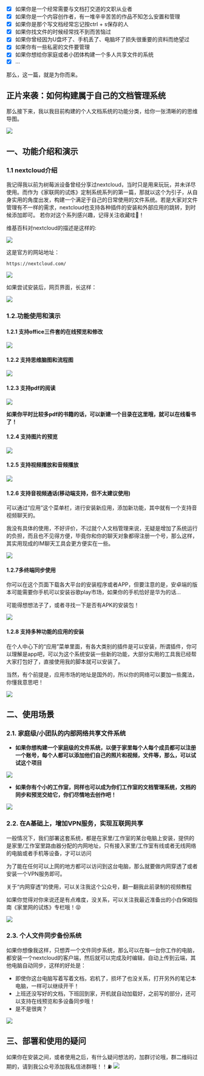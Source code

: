 
* [x] 如果你是一个经常需要与文档打交道的文职从业者
* [x] 如果你是一个内容创作者，有一堆辛辛苦苦的作品不知怎么安置和管理
* [x] 如果你是那个写文档经常忘记按ctrl + s保存的人
* [x] 如果你找文件的时候经常找不到而苦恼过
* [x] 如果你曾经因为U盘坏了、手机丢了、电脑坏了损失很重要的资料而绝望过
* [x] 如果你有一些私密的文件要管理
* [x] 如果你想给你家庭或者小团体构建一个多人共享文件的系统
* [x] ...

那么，这一篇，就是为你而来。


## 正片来袭：如何构建属于自己的文档管理系统

那么接下来，我以我目前构建的个人文档系统的功能分类，给你一张清晰的的思维导图。

![](https://cdn.jsdelivr.net/gh/playbear668/mypics//img/QQ20210802-223541@2x.png)

## 一、功能介绍和演示

### 1.1 nextcloud介绍

我记得我以前为树莓派设备曾经分享过nextcloud，当时只是用来玩玩，并未详尽使用。而作为《家联网的试炼》定制系统系列的第一篇，那就以这个为引子，从自身实用的角度出发，构建一个满足于自己的日常使用的文件系统。若是大家对文件管理有不一样的需求，nextcloud也支持各种插件的安装和外部应用的跳转，到时候添加即可。 若你对这个系列感兴趣，记得关注收藏哇🤩！

维基百科对nextcloud的描述是这样的:

![](https://cdn.jsdelivr.net/gh/playbear668/mypics//img/20210614101519.png)

这是官方的网站地址：

```
https://nextcloud.com/
```

![](https://cdn.jsdelivr.net/gh/playbear668/mypics//img/image-20210607174318017.jpg)

如果尝试安装后，网页界面，长这样：

![](https://cdn.jsdelivr.net/gh/playbear668/mypics//img/20210607174126.png)

### 1.2.功能使用和演示

#### 1.2.1 支持office三件套的在线预览和修改

![](https://cdn.jsdelivr.net/gh/playbear668/mypics//img/Kapture%202021-08-04%20at%2016.43.33.gif)

#### 1.2.2 支持思维脑图和流程图

![](https://cdn.jsdelivr.net/gh/playbear668/mypics//img/Kapture%202021-08-05%20at%2020.52.07.gif)

#### 1.2.3 支持pdf的阅读

![](https://cdn.jsdelivr.net/gh/playbear668/mypics//img/Snipaste_2021-08-05_20-57-03.png)

**如果你平时比较多pdf的书籍的话，可以新建一个目录在这里哦，就可以在线看书了！**

#### 1.2.4 支持图片的预览

![](https://cdn.jsdelivr.net/gh/playbear668/mypics//img/Snipaste_2021-08-05_21-09-53.png)

#### 1.2.5 支持视频播放和音频播放

![](https://cdn.jsdelivr.net/gh/playbear668/mypics//img/Snipaste_2021-08-05_21-11-00.png)

#### 1.2.6 支持音视频通话(移动端支持，但不太建议使用)

可以通过“应用”这个菜单栏，进行安装新应用，添加新功能，其中就有一个支持音视频聊天的。

我没有具体的使用，不好评价，不过就个人文档管理来说，无疑是增加了系统运行的负担，而且也不见得方便，毕竟你和你的聊天对象都得注册一个号，那么这样，其实用现成的IM聊天工具会更方便实在一些。

![](https://cdn.jsdelivr.net/gh/playbear668/mypics//img/Snipaste_2021-08-05_21-01-02.png)

#### 1.2.7多终端同步使用

你可以在这个页面下载各大平台的安装程序或者APP，但要注意的是，安卓端的版本可能需要你手机可以安装谷歌play市场，如果你的手机恰好是华为的话...

可能得想想法子了，或者寻找一下是否有APK的安装包！

![](https://cdn.jsdelivr.net/gh/playbear668/mypics//img/Snipaste_2021-08-05_21-05-09.png)

#### 1.2.8 支持多种功能的应用的安装

在个人中心下的“应用”菜单里面，有各大类别的插件是可以安装，所谓插件，你可以理解是app吧，可以为这个系统安装一些新的功能，大部分实用的工具我已经帮大家打包好了，直接使用我的脚本就可以安装了。

当然，有个前提是，应用市场的地址是国外的，所以你的网络可以要加一些魔法，你懂我意思吧！

![](https://cdn.jsdelivr.net/gh/playbear668/mypics//img/Snipaste_2021-08-05_21-04-40.png)

## 二、使用场景

### 2.1. 家庭级/小团队的内部网络共享文件系统

* **如果你想构建一个家庭级的文件系统，以便于家里每个人每个成员都可以注册一个账号，每个人都可以添加他们自己的照片和视频，文件等，那么，可以试试这个项目**

![](https://cdn.jsdelivr.net/gh/playbear668/mypics//img/23123123sfsafasfsafsafasf.png)

* **如果你有个小的工作室，同样也可以成为你们工作室的文档管理系统，文档的同步和预览交给它，你们尽情地去创作吧！**

![](https://cdn.jsdelivr.net/gh/playbear668/mypics//img/clapper-2140602_1280.jpg)

### 2.2. 在A基础上，增加VPN服务，实现互联网共享

一般情况下，我们部署这套系统，都是在家里/工作室的某台电脑上安装，提供的是家里/工作室里路由器分配的内网地址，只有接入家里/工作室有线或者无线网络的电脑或者手机等设备，才可以访问

为了能在任何可以上网的地方都可以访问到这台电脑，那么就要做内网穿透了或者安装一个VPN服务即可。

关于“内网穿透”的使用，可以关注我这个公众号，翻一翻我此前录制的视频教程

如果你觉得对你来说还是有点难度，没关系，可以关注我最近准备出的小白保姆指南《家里网的试炼》专栏哦！😝

![](https://cdn.jsdelivr.net/gh/playbear668/mypics//img/WechatIMG35.jpeg)

### 2.3. 个人文件同步备份系统

如果你想像我这样，只想弄一个文件同步系统，那么可以在每一台你工作的电脑，都安装一个nextcloud的客户端，然后就可以完成及时编辑，自动上传到云端，其他电脑自动同步，这样的好处是：

* 即使你这台电脑写着写着文档，宕机了，损坏了也没关系，打开另外的笔记本电脑，一样可以继续开干！
* 上班还没写好的文档，下班回到家，开机就自动加载好，之前写的部分，还可以支持在线预览和多设备同步哦！
* 是不是很爽？

![](https://cdn.jsdelivr.net/gh/playbear668/mypics//img/Snipaste_2021-08-05_21-17-35.png)

## 三、部署和使用的疑问
如果你在安装之间，或者使用之后，有什么疑问想法的，加群讨论哦，群二维码过期的，请到我公众号添加我私信进群哦！！⛽️
![](https://cdn.jsdelivr.net/gh/playbear668/mypics//img/WechatIMG35.jpeg)


